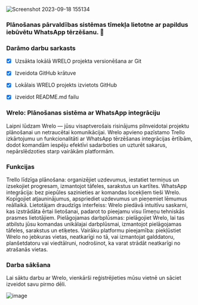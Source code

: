 ![Screenshot 2023-09-18 155134](https://github.com/robertsalonderis/WRELO/assets/98739453/d8c11222-5b18-41df-a502-53c07f071a12)

### Plānošanas pārvaldības sistēmas tīmekļa lietotne ar papildus iebūvētu WhatsApp tērzēšanu. :rocket:


### **Darāmo darbu sarkasts**
- [x] Uzsākta lokālā WRELO projekta versionēšana ar Git
- [x] Izveidota GitHub krātuve
- [x] Lokālais WRELO projekts izvietots GitHub
- [x] izveidot README.md failu


### Wrelo: Plānošanas sistēma ar WhatsApp integrāciju
Laipni lūdzam Wrelo — jūsu visaptverošais risinājums pilnveidotai projektu plānošanai un netraucētai komunikācijai. Wrelo apvieno pazīstamo Trello izkārtojumu un funkcionalitāti ar WhatsApp tērzēšanas integrācijas ērtībām, dodot komandām iespēju efektīvi sadarboties un uzturēt sakarus, nepārslēdzoties starp vairākām platformām.

### Funkcijas
Trello līdzīga plānošana: organizējiet uzdevumus, iestatiet termiņus un izsekojiet progresam, izmantojot tāfeles, sarakstus un kartītes.
WhatsApp integrācija: bez piepūles sazinieties ar komandas locekļiem tieši Wrelo. Kopīgojiet atjauninājumus, apspriediet uzdevumus un pieņemiet lēmumus reāllaikā.
Lietotājam draudzīgs interfeiss: Wrelo piedāvā intuitīvu saskarni, kas izstrādāta ērtai lietošanai, padarot to pieejamu visu līmeņu tehniskās prasmes lietotājiem.
Pielāgojamas darbplūsmas: pielāgojiet Wrelo, lai tas atbilstu jūsu komandas unikālajai darbplūsmai, izmantojot pielāgojamas tāfeles, sarakstus un etiķetes.
Vairāku platformu pieejamība: piekļūstiet Wrelo no jebkuras vietas, neatkarīgi no tā, vai izmantojat galddatoru, planšetdatoru vai viedtālruni, nodrošinot, ka varat strādāt neatkarīgi no atrašanās vietas.

### Darba sākšana
Lai sāktu darbu ar Wrelo, vienkārši reģistrējieties mūsu vietnē un sāciet izveidot savu pirmo dēli.

![image](https://github.com/robertsalonderis/WRELO/assets/98739453/842c56e5-5141-4c21-b05b-17964ee9d561)



